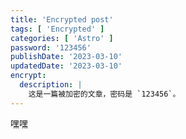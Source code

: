 ```yaml
---
title: 'Encrypted post'
tags: [ 'Encrypted' ]
categories: [ 'Astro' ]
password: '123456'
publishDate: '2023-03-10'
updatedDate: '2023-03-10'
encrypt:
  description: |
    这是一篇被加密的文章，密码是 `123456`。
---
```


嘿嘿